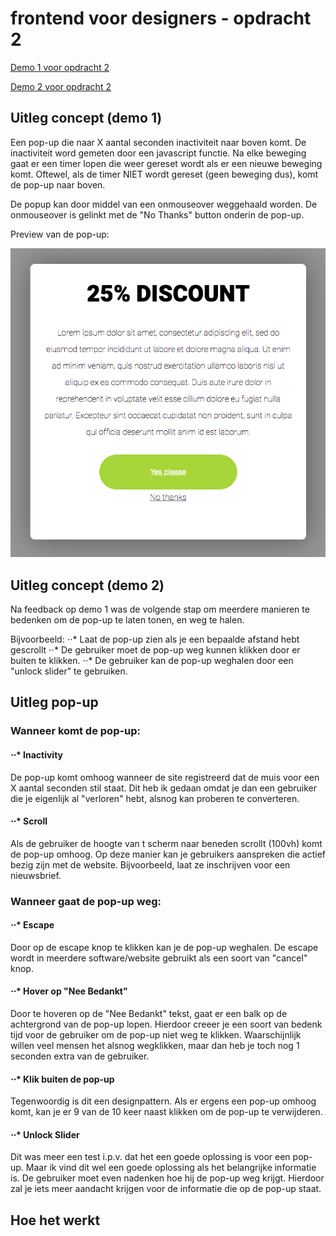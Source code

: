 # frontend voor designers - opdracht 2

[Demo 1 voor opdracht 2](https://ferryslot.github.io/frontendvoordesigners/opdracht2/v1/index.html)

[Demo 2 voor opdracht 2](https://ferryslot.github.io/frontendvoordesigners/opdracht2/v2/)

## Uitleg concept (demo 1)

Een pop-up die naar X aantal seconden inactiviteit naar boven komt.
De inactiviteit word gemeten door een javascript functie.
Na elke beweging gaat er een timer lopen die weer gereset wordt als er een nieuwe beweging komt.
Oftewel, als de timer NIET wordt gereset (geen beweging dus), komt de pop-up naar boven.

De popup kan door middel van een onmouseover weggehaald worden. De onmouseover is gelinkt met de "No Thanks" button onderin de pop-up.

[preview]: https://ferryslot.github.io/frontendvoordesigners/opdracht2/v1/images/popup_preview.png "Preview pop-up v1"

Preview van de pop-up: 

![alt text](https://raw.githubusercontent.com/FerrySlot/frontendvoordesigners/master/opdracht2/images/popup_preview.png "Preview pop-up v1")



## Uitleg concept (demo 2)

Na feedback op demo 1 was de volgende stap om meerdere manieren te bedenken om de pop-up te laten tonen, en weg te halen.

Bijvoorbeeld: 
⋅⋅* Laat de pop-up zien als je een bepaalde afstand hebt gescrollt
⋅⋅* De gebruiker moet de pop-up weg kunnen klikken door er buiten te klikken.
⋅⋅* De gebruiker kan de pop-up weghalen door een "unlock slider" te gebruiken.

## Uitleg pop-up

### Wanneer komt de pop-up:
#### ⋅⋅* Inactivity
De pop-up komt omhoog wanneer de site registreerd dat de muis voor een X aantal seconden stil staat. Dit heb ik gedaan omdat je dan een gebruiker die je eigenlijk al "verloren" hebt, alsnog kan proberen te converteren.

#### ⋅⋅* Scroll
Als de gebruiker de hoogte van t scherm naar beneden scrollt (100vh) komt de pop-up omhoog. Op deze manier kan je gebruikers aanspreken die actief bezig zijn met de website. Bijvoorbeeld, laat ze inschrijven voor een nieuwsbrief.

### Wanneer gaat de pop-up weg:
#### ⋅⋅* Escape
Door op de escape knop te klikken kan je de pop-up weghalen. De escape wordt in meerdere software/website gebruikt als een soort van "cancel" knop.

#### ⋅⋅* Hover op "Nee Bedankt"
Door te hoveren op de "Nee Bedankt" tekst, gaat er een balk op de achtergrond van de pop-up lopen. Hierdoor creeer je een soort van bedenk tijd voor de gebruiker om de pop-up niet weg te klikken. Waarschijnlijk willen veel mensen het alsnog wegklikken, maar dan heb je toch nog 1 seconden extra van de gebruiker.

#### ⋅⋅* Klik buiten de pop-up
Tegenwoordig is dit een designpattern. Als er ergens een pop-up omhoog komt, kan je er 9 van de 10 keer naast klikken om de pop-up te verwijderen.

#### ⋅⋅* Unlock Slider
Dit was meer een test i.p.v. dat het een goede oplossing is voor een pop-up. Maar ik vind dit wel een goede oplossing als het belangrijke informatie is. De gebruiker moet even nadenken hoe hij de pop-up weg krijgt. Hierdoor zal je iets meer aandacht krijgen voor de informatie die op de pop-up staat.

## Hoe het werkt
